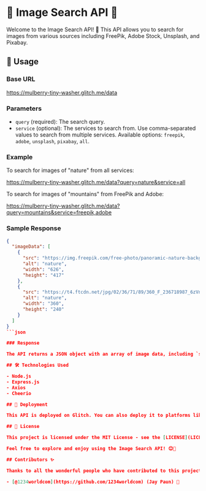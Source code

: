 # 🌟 Image Search API 🌟

Welcome to the Image Search API! 🚀 This API allows you to search for images from various sources including FreePik, Adobe Stock, Unsplash, and Pixabay.

## 📝 Usage

### Base URL

https://mulberry-tiny-washer.glitch.me/data


### Parameters

- `query` (required): The search query.
- `service` (optional): The services to search from. Use comma-separated values to search from multiple services. Available options: `freepik`, `adobe`, `unsplash`, `pixabay`, `all`.

### Example

To search for images of "nature" from all services:

https://mulberry-tiny-washer.glitch.me/data?query=nature&service=all


To search for images of "mountains" from FreePik and Adobe:

https://mulberry-tiny-washer.glitch.me/data?query=mountains&service=freepik,adobe

### Sample Response

```json
{
  "imageData": [
    {
      "src": "https://img.freepik.com/free-photo/panoramic-nature-background-mountain-river-pine-forest_74986-44.jpg?size=626&ext=jpg",
      "alt": "nature",
      "width": "626",
      "height": "417"
    },
    {
      "src": "https://t4.ftcdn.net/jpg/02/36/71/89/360_F_236718987_6zVn0jDLwMnG7F29iee9n7PcOcvB1KWT.jpg",
      "alt": "nature",
      "width": "360",
      "height": "240"
    }
  ]
}
```json

### Response

The API returns a JSON object with an array of image data, including `src`, `alt`, `width`, and `height` for each image.

## 🛠️ Technologies Used

- Node.js
- Express.js
- Axios
- Cheerio

## 🚀 Deployment

This API is deployed on Glitch. You can also deploy it to platforms like Heroku, Vercel, or AWS Lambda.

## 📜 License

This project is licensed under the MIT License - see the [LICENSE](LICENSE) file for details.

Feel free to explore and enjoy using the Image Search API! 😊🌈

## Contributors ✨

Thanks to all the wonderful people who have contributed to this project:

- [@1234worldcom](https://github.com/1234worldcom) (Jay Paun) 🚀
